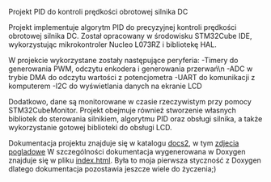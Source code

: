 Projekt PID do kontroli prędkości obrotowej silnika DC

Projekt implementuje algorytm PID do precyzyjnej kontroli prędkości obrotowej silnika DC.
Został opracowany w środowisku STM32Cube IDE, wykorzystując mikrokontroler Nucleo L073RZ i bibliotekę HAL.

W projekcie wykorzystane zostały następujące peryferia:
  -Timery do generowania PWM, odczytu enkodera i generowania przerwań\n
  -ADC w trybie DMA do odczytu wartości z potencjometra
  -UART do komunikacji z komputerem
  -I2C do wyświetlania danych na ekranie LCD
  
Dodatkowo, dane są monitorowane w czasie rzeczywistym przy pomocy STM32CubeMonitor.
Projekt obejmuje również stworzenie własnych bibliotek do sterowania silnikiem, algorytmu PID oraz obsługi silnika,
a także wykorzystanie gotowej biblioteki do obsługi LCD.

Dokumentacja projektu znajduje się w katalogu [docs2](./docs2), w tym [zdjecia pogladowe](.docs2/images) 
W szczególności dokumentacja wygenerowana w Doxygen znajduje się w pliku [index.html](https://codequanto.github.io/PID_regulator_project/).
Była to moja pierwsza styczność z Doxygen dlatego dokumentacja pozostawia jeszcze wiele do życzenia;) 
